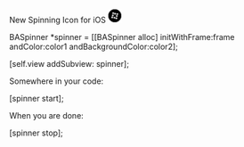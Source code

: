 New Spinning Icon for iOS 
<img width="25" height="25" src="spinner.gif"/>

BASpinner *spinner = [[BASpinner alloc] initWithFrame:frame andColor:color1 andBackgroundColor:color2];

[self.view addSubview: spinner];



Somewhere in your code:

[spinner start];


When you are done:

[spinner stop];
